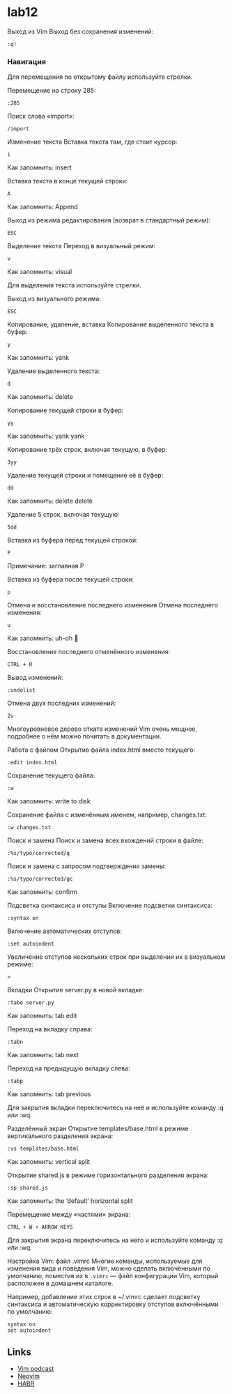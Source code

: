 # lab12

Выход из Vim
Выход без сохранения изменений:

```vim
:q!
```

### Навигация
Для перемещения по открытому файлу используйте стрелки.


Перемещение на строку 285:
```vim
:285
```

Поиск слова «import»:
```vim
/import
```

Изменение текста
Вставка текста там, где стоит курсор:
```vim
i
```
Как запомнить: insert

Вставка текста в конце текущей строки:
```vim
A
```
Как запомнить: Append

Выход из режима редактирования (возврат в стандартный режим):
```vim
ESC
```
Выделение текста
Переход в визуальный режим:
```vim
v
```
Как запомнить: visual

Для выделения текста используйте стрелки.

Выход из визуального режима:

```vim
ESC
```
Копирование, удаление, вставка
Копирование выделенного текста в буфер:
```vim
y
```
Как запомнить: yank

Удаление выделенного текста:
```vim
d
```
Как запомнить: delete

Копирование текущей строки в буфер:
```vim
yy
```
Как запомнить: yank yank

Копирование трёх строк, включая текущую, в буфер:
```vim
3yy
```
Удаление текущей строки и помещение её в буфер:
```vim
dd
```
Как запомнить: delete delete

Удаление 5 строк, включая текущую:
```vim
5dd
```
Вставка из буфера перед текущей строкой:
```vim
P
```
Примечание: заглавная P

Вставка из буфера после текущей строки:
```vim
p
```
Отмена и восстановление последнего изменения
Отмена последнего изменения:
```vim
u
```
Как запомнить: uh-oh 🙂

Восстановление последнего отменённого изменения:
```vim
CTRL + R
```
Вывод изменений:
```vim
:undolist
```
Отмена двух последних изменений:
```vim
2u
```
Многоуровневое дерево отката изменений Vim очень мощное, подробнее о нём можно почитать в документации.

Работа с файлом
Открытие файла index.html вместо текущего:
```vim
:edit index.html
```
Сохранение текущего файла:
```vim
:w
```
Как запомнить: write to disk

Сохранение файла с изменённым именем, например, changes.txt:
```vim
:w changes.txt
```
Поиск и замена
Поиск и замена всех вхождений строки в файле:
```vim
:%s/typo/corrected/g
```
Поиск и замена с запросом подтверждения замены:
```vim
:%s/typo/corrected/gc
```
Как запомнить: confirm

Подсветка синтаксиса и отступы
Включение подсветки синтаксиса:
```vim
:syntax on
```
Включение автоматических отступов:
```vim
:set autoindent
```
Увеличение отступов нескольких строк при выделении их в визуальном режиме:
```vim
>
```
Вкладки
Открытие server.py в новой вкладке:
```vim
:tabe server.py
```
Как запомнить: tab edit

Переход на вкладку справа:
```vim
:tabn
```
Как запомнить: tab next

Переход на предыдущую вкладку слева:
```vim
:tabp
```
Как запомнить: tab previous

Для закрытия вкладки переключитесь на неё и используйте команду :q или :wq.

Разделённый экран
Открытие templates/base.html в режиме вертикального разделения экрана:
```vim
:vs templates/base.html
```
Как запомнить: vertical split

Открытие shared.js в режиме горизонтального разделения экрана:
```vim
:sp shared.js
```
Как запомнить: the ’default’ horizontal split

Перемещение между «частями» экрана:
```vim
CTRL + W + ARROW KEYS
```
Для закрытия экрана переключитесь на него и используйте команду :q или :wq.

Настройка Vim: файл .vimrc
Многие команды, используемые для изменения вида и поведения Vim, можно сделать включёнными по умолчанию, поместив их в `.vimrc` — файл конфигурации Vim, который расположен в домашнем каталоге.

Например, добавление этих строк в ~/.vimrc сделает подсветку синтаксиса и автоматическую корректировку отступов включёнными по умолчанию:
```vim
syntax on
set autoindent
```



## Links

- [Vim podcast](http://vimcasts.org/)
- [Neovim](https://neovim.io/doc/user/)
- [HABR](https://tproger.ru/translations/vim-for-beginners/)
